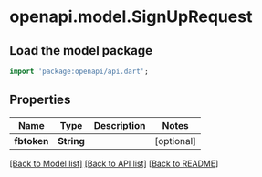 # openapi.model.SignUpRequest

## Load the model package
```dart
import 'package:openapi/api.dart';
```

## Properties
Name | Type | Description | Notes
------------ | ------------- | ------------- | -------------
**fbtoken** | **String** |  | [optional] 

[[Back to Model list]](../README.md#documentation-for-models) [[Back to API list]](../README.md#documentation-for-api-endpoints) [[Back to README]](../README.md)


